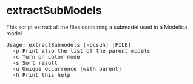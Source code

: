 # extractSubModels

This script extract all the files containing a submodel used in a Modelica model
<pre>
Usage: extractSubmodels [-pcsuh] [FILE]
  -p Print also the list of the parent models
  -c Turn on color mode
  -s Sort result
  -u Unique occurrence [with parent]
  -h Print this help
</pre>
